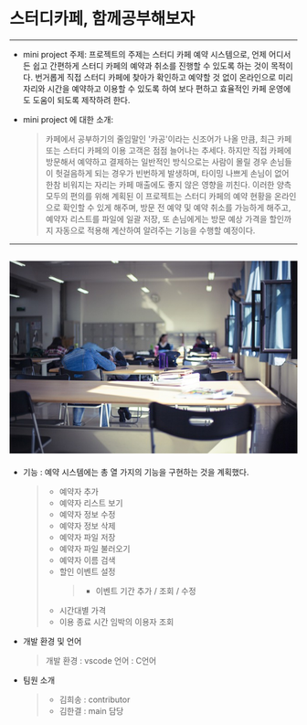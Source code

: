 # 스터디카페, 함께공부해보자
---

- mini project 주제:
프로젝트의 주제는 스터디 카페 예약 시스템으로, 언제 어디서든 쉽고 간편하게 스터디 카페의 예약과 취소를 진행할 수 있도록 하는 것이 목적이다. 번거롭게 직접 스터디 카페에 찾아가 확인하고 예약할 것 없이 온라인으로 미리 자리와 시간을 예약하고 이용할 수 있도록 하여 보다 편하고 효율적인 카페 운영에도 도움이 되도록 제작하려 한다. 


- mini project 에 대한 소개: 
  > 카페에서 공부하기의 줄임말인 '카공'이라는 신조어가 나올 만큼, 최근 카페 또는 스터디 카페의 이용 고객은 점점 늘어나는 추세다. 
  > 하지만 직접 카페에 방문해서 예약하고 결제하는 일반적인 방식으로는 사람이 몰릴 경우 손님들이 헛걸음하게 되는 경우가 빈번하게 발생하며, 
  > 타이밍 나쁘게 손님이 없어 한참 비워지는 자리는 카페 매출에도 좋지 않은 영향을 끼친다. 
  > 이러한 양측 모두의 편의를 위해 계획된 이 프로젝트는 스터디 카페의 예약 현황을 온라인으로 확인할 수 있게 해주며, 
  > 방문 전 예약 및 예약 취소를 가능하게 해주고, 예약자 리스트를 파일에 일괄 저장, 
  > 또 손님에게는 방문 예상 가격을 할인까지 자동으로 적용해 계산하여 알려주는 기능을 수행할 예정이다. 


---
![스터디카페](study-room.jpg)
---
- 기능 : 예약 시스템에는 총 열 가지의 기능을 구현하는 것을 계획했다.
  > + 예약자 추가
  > + 예약자 리스트 보기
  > + 예약자 정보 수정
  > + 예약자 정보 삭제  
  > + 예약자 파일 저장
  > + 예약자 파일 불러오기
  > + 예약자 이름 검색
  > + 할인 이벤트 설정 
  >     > - 이벤트 기간 추가 / 조회 / 수정
  > + 시간대별 가격
  > + 이용 종료 시간 임박의 이용자 조회


- 개발 환경 및 언어
    > 개발 환경 : vscode
    > 언어 : C언어


- 팀원 소개
   > * 김희송 : contributor
   > * 김한결 : main 담당

